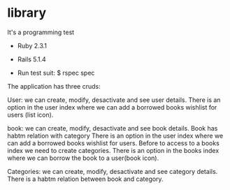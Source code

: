 # library
It's a programming test

* Ruby 2.3.1

* Rails 5.1.4

* Run test suit: $ rspec spec

The application has three cruds:

User: we can create, modify, desactivate and see user details. There is an option in the user index where we can add a borrowed books wishlist for users (list icon).

book: we can create, modify, desactivate and see book details. Book has habtm relation with category There is an option in the user index where we can add a borrowed books wishlist for users. Before to access to a books index we need to create categories. There is an option in the books index where we can borrow the book to a user(book icon).

Categories: we can create, modify, desactivate and see category details. There is a habtm relation between book and category.

